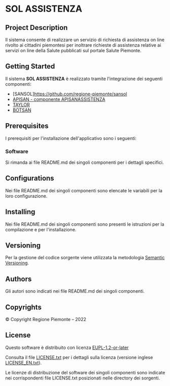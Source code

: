 # SOL ASSISTENZA

## Project Description
Il sistema consente di realizzare un servizio di richiesta di assistenza on line rivolto ai cittadini piemontesi per inoltrare richieste di assistenza relative ai servizi on line della Salute pubblicati sul portale Salute Piemonte.

## Getting Started
Il sistema **SOL ASSISTENZA** è realizzato tramite l'integrazione dei seguenti componenti:

- [SANSOL]https://github.com/regione-piemonte/sansol
- [APISAN - componente APISANASSISTENZA](https://github.com/regione-piemonte/apisan/tree/master/apisanassistenza)
- [TAYLOR](https://github.com/csipiemonte/Taylor)
- [BOTSAN](https://github.com/regione-piemonte/botsan)

## Prerequisites
I prerequisiti per l'installazione dell'applicativo sono i seguenti:

### Software
Si rimanda ai file README.md dei singoli componenti per i dettagli specifici.

## Configurations
Nei file README.md dei singoli componenti sono elencate le variabili per la loro configurazione.

## Installing
Nei file README.md dei singoli componenti sono presenti le istruzioni per la compilazione e per l'installazione.

## Versioning
Per la gestione del codice sorgente viene utilizzata la metodologia [Semantic Versioning](https://semver.org/).

## Authors
Gli autori sono indicati nei file README.md dei singoli componenti.

## Copyrights
© Copyright Regione Piemonte – 2022

## License
Questo software è distribuito con licenza [EUPL-1.2-or-later](https://joinup.ec.europa.eu/collection/eupl/eupl-text-11-12)

Consulta il file [LICENSE.txt](LICENSE.txt) per i dettagli sulla licenza (versione inglese [LICENSE_EN.txt](LICENSE_EN.txt)).

Le licenze di distribuzione del software dei singoli componenti sono indicate nei corrispondenti file LICENSE.txt posizionati nelle directory dei sorgenti.
